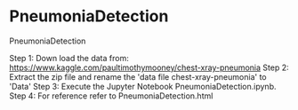 # PneumoniaDetection
PneumoniaDetection

Step 1: Down load the data from: https://www.kaggle.com/paultimothymooney/chest-xray-pneumonia
Step 2: Extract the zip file and rename the 'data file chest-xray-pneumonia' to 'Data' 
Step 3: Execute the Jupyter Notebook PneumoniaDetection.ipynb.
Step 4: For reference refer to PneumoniaDetection.html
